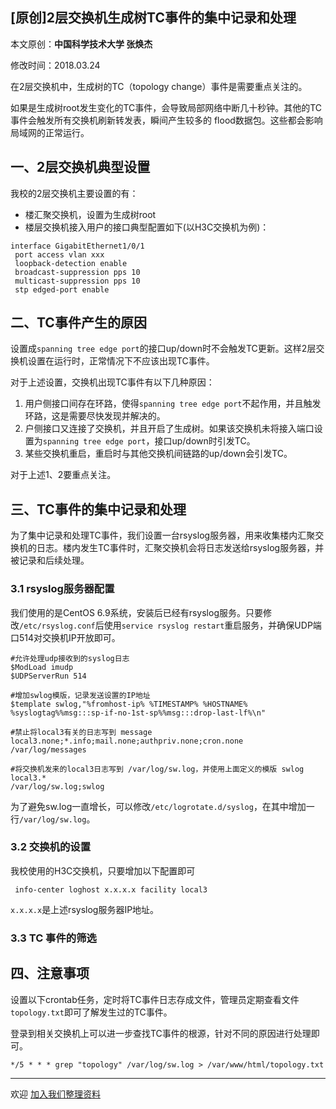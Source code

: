 ## [原创]2层交换机生成树TC事件的集中记录和处理

本文原创：**中国科学技术大学 张焕杰**

修改时间：2018.03.24

在2层交换机中，生成树的TC（topology change）事件是需要重点关注的。

如果是生成树root发生变化的TC事件，会导致局部网络中断几十秒钟。其他的TC事件会触发所有交换机刷新转发表，瞬间产生较多的
flood数据包。这些都会影响局域网的正常运行。

## 一、2层交换机典型设置

我校的2层交换机主要设置的有：

* 楼汇聚交换机，设置为生成树root
* 楼层交换机接入用户的接口典型配置如下(以H3C交换机为例)：
```
interface GigabitEthernet1/0/1
 port access vlan xxx
 loopback-detection enable
 broadcast-suppression pps 10
 multicast-suppression pps 10
 stp edged-port enable
```

## 二、TC事件产生的原因

设置成`spanning tree edge port`的接口up/down时不会触发TC更新。这样2层交换机设置在运行时，正常情况下不应该出现TC事件。

对于上述设置，交换机出现TC事件有以下几种原因：

1. 用户侧接口间存在环路，使得`spanning tree edge port`不起作用，并且触发环路，这是需要尽快发现并解决的。
2. 户侧接口又连接了交换机，并且开启了生成树。如果该交换机未将接入端口设置为`spanning tree edge port`，接口up/down时引发TC。
3. 某些交换机重启，重启时与其他交换机间链路的up/down会引发TC。

对于上述1、2要重点关注。

## 三、TC事件的集中记录和处理

为了集中记录和处理TC事件，我们设置一台rsyslog服务器，用来收集楼内汇聚交换机的日志。楼内发生TC事件时，汇聚交换机会将日志发送给rsyslog服务器，并被记录和后续处理。

### 3.1 rsyslog服务器配置

我们使用的是CentOS 6.9系统，安装后已经有rsyslog服务。只要修改`/etc/rsyslog.conf`后使用`service rsyslog restart`重启服务，并确保UDP端口514对交换机IP开放即可。

```
#允许处理udp接收到的syslog日志
$ModLoad imudp
$UDPServerRun 514

#增加swlog模版，记录发送设置的IP地址
$template swlog,"%fromhost-ip% %TIMESTAMP% %HOSTNAME% %syslogtag%%msg:::sp-if-no-1st-sp%%msg:::drop-last-lf%\n"

#禁止将local3有关的日志写到 message
local3.none;*.info;mail.none;authpriv.none;cron.none                /var/log/messages

#将交换机发来的local3日志写到 /var/log/sw.log，并使用上面定义的模版 swlog
local3.*                                                /var/log/sw.log;swlog
```

为了避免sw.log一直增长，可以修改`/etc/logrotate.d/syslog`，在其中增加一行`/var/log/sw.log`。

### 3.2 交换机的设置

我校使用的H3C交换机，只要增加以下配置即可

```
 info-center loghost x.x.x.x facility local3
```

`x.x.x.x`是上述rsyslog服务器IP地址。


### 3.3 TC 事件的筛选


## 四、注意事项

设置以下crontab任务，定时将TC事件日志存成文件，管理员定期查看文件`topology.txt`即可了解发生过的TC事件。

登录到相关交换机上可以进一步查找TC事件的根源，针对不同的原因进行处理即可。


```
*/5 * * * grep "topology" /var/log/sw.log > /var/www/html/topology.txt
```

***
欢迎 [加入我们整理资料](https://github.com/bg6cq/ITTS)
